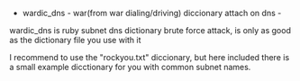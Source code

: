 - wardic_dns - war(from war dialing/driving) diccionary attach on dns -

wardic_dns is ruby  subnet dns dictionary brute force attack, is only as good as the dictionary file you use with it

I recommend to use the "rockyou.txt" diccionary, but here included there is a small example dicctionary for you with common subnet names.

